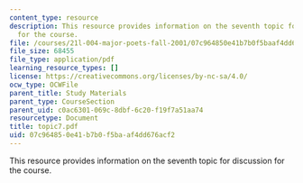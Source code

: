 ```yaml
---
content_type: resource
description: This resource provides information on the seventh topic for discussion
  for the course.
file: /courses/21l-004-major-poets-fall-2001/07c964850e41b7b0f5baaf4dd676acf2_topic7.pdf
file_size: 68455
file_type: application/pdf
learning_resource_types: []
license: https://creativecommons.org/licenses/by-nc-sa/4.0/
ocw_type: OCWFile
parent_title: Study Materials
parent_type: CourseSection
parent_uid: c0ac6301-069c-8dbf-6c20-f19f7a51aa74
resourcetype: Document
title: topic7.pdf
uid: 07c96485-0e41-b7b0-f5ba-af4dd676acf2
---
```

This resource provides information on the seventh topic for discussion for the course.